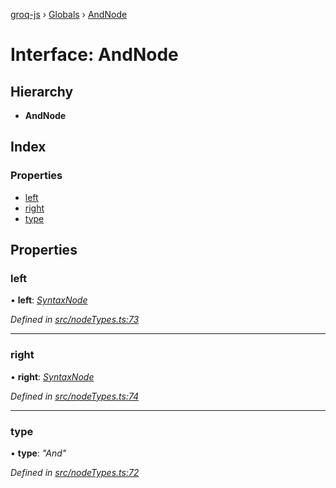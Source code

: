 [groq-js](../README.md) › [Globals](../globals.md) › [AndNode](andnode.md)

# Interface: AndNode

## Hierarchy

* **AndNode**

## Index

### Properties

* [left](andnode.md#left)
* [right](andnode.md#right)
* [type](andnode.md#type)

## Properties

###  left

• **left**: *[SyntaxNode](../globals.md#syntaxnode)*

*Defined in [src/nodeTypes.ts:73](https://github.com/sanity-io/groq-js/blob/fc2de3c/src/nodeTypes.ts#L73)*

___

###  right

• **right**: *[SyntaxNode](../globals.md#syntaxnode)*

*Defined in [src/nodeTypes.ts:74](https://github.com/sanity-io/groq-js/blob/fc2de3c/src/nodeTypes.ts#L74)*

___

###  type

• **type**: *"And"*

*Defined in [src/nodeTypes.ts:72](https://github.com/sanity-io/groq-js/blob/fc2de3c/src/nodeTypes.ts#L72)*
